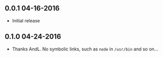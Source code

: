0.0.1 04-16-2016
----------------
* Initial release

0.1.0 04-24-2016
----------------
* Thanks AndL. No symbolic links, such as `node` in `/usr/bin` and so on...
